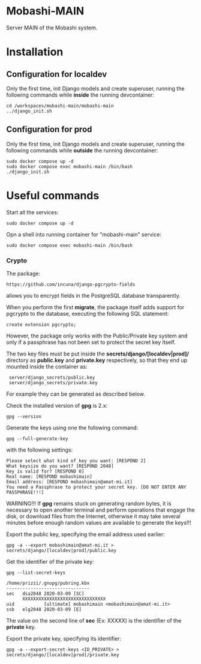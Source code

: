 # Mobashi-MAIN

Server MAIN of the Mobashi system.

# Installation

## Configuration for localdev

Only the first time, init Django models and create superuser, running the following commands while __inside__ the running devcontainer:

    cd /workspaces/mobashi-main/mobashi-main
    ../django_init.sh

## Configuration for prod

Only the first time, init Django models and create superuser, running the following commands while __outside__ the running devcontainer:

    sudo docker compose up -d
    sudo docker compose exec mobashi-main /bin/bash
    ./django_init.sh

# Useful commands

Start all the services:

    sudo docker compose up -d

Opn a shell into running container for "mobashi-main" service:

    sudo docker compose exec mobashi-main /bin/bash

### Crypto

The package:

    https://github.com/incuna/django-pgcrypto-fields

allows you to encrypt fields in the PostgreSQL database transparently.

When you perform the first __migrate__, the package itself adds support for pgcrypto to the database,
executing the following SQL statement:

    create extension pgcrypto;
    
However, the package only works with the Public/Private key system and only if a passphrase has not been set to protect the secret key itself.

The two key files must be put inside the __secrets/django/[localdev|prod]/__ directory as __public.key__ and __private.key__ respectively, so that they end up mounted inside the container as:

     server/django_secrets/public.key
     server/django_secrets/private.key

For example they can be generated as described below.

Check the installed version of __gpg__ is 2.x:

    gpg --version
    
Generate the keys using one the following command: 

    gpg --full-generate-key

with the following settings:

    Please select what kind of key you want: [RESPOND 2]
    What keysize do you want? [RESPOND 2048]
    Key is valid for? [RESPOND 0]
    Real name: [RESPOND mobashimain]
    Email address: [RESPOND mobashimain@amat-mi.it]
    You need a Passphrase to protect your secret key. [DO NOT ENTER ANY PASSPHRASE!!!]
    
WARNING!!! If __gpg__ remains stuck on generating random bytes, it is necessary to open another terminal
and perform operations that engage the disk, or download files from the Internet, otherwise it may take
several minutes before enough random values are available to generate the keys!!!

Export the public key, specifying the email address used earlier:

    gpg -a --export mobashimain@amat-mi.it > secrets/django/[localdev|prod]/public.key

Get the identifier of the private key:
    
    gpg --list-secret-keys
    
    /home/prizzi/.gnupg/pubring.kbx
    -------------------------------
    sec   dsa2048 2020-03-09 [SC]
          XXXXXXXXXXXXXXXXXXXXXXXXXXXXXXX
    uid           [ultimate] mobashimain <mobashimain@amat-mi.it>
    ssb   elg2048 2020-03-09 [E]
    
The value on the second line of __sec__ (Ex: XXXXX) is the identifier of the __private__ key.

Export the private key, specifying its identifier:

    gpg -a --export-secret-keys <ID_PRIVATE> > secrets/django/[localdev|prod]/private.key
